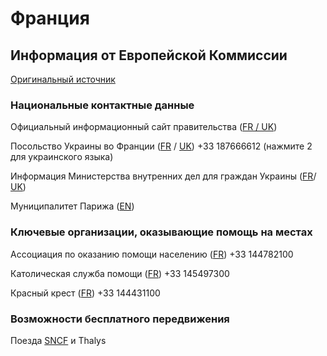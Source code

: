 # Франция

## Информация от Европейской Коммиссии

[Оригинальный источник](https://ec.europa.eu/info/strategy/priorities-2019-2024/stronger-europe-world/eu-solidarity-ukraine/eu-assistance-ukraine/information-people-fleeing-war-ukraine_ru)

### Национальные контактные данные
Официальный информационный сайт правительства ([FR / UK](https://parrainage.refugies.info/ukraine/))

Посольство Украины во Франции ([FR](https://fr.aideukraine.fr/pages/2ie586yhGwOCr1VXujxmPA/j-ai-besoin-d-aide) / [UK](https://ua.aideukraine.fr/pages/5qB2nW7qd7jCVzl2TFcjv6/meni-potribna-dopomoga)) +33 187666612 (нажмите 2 для украинского языка)

Информация Министерства внутренних дел для граждан Украины ([FR](https://www.interieur.gouv.fr/actualites/dossiers/situation-en-ukraine/information-a-destination-des-personnes-deplacees-dukraine)/ [UK](https://www.interieur.gouv.fr/actualites/dossiers/situation-en-ukraine/vi-bazhaete-podati-zayavu-na-timchasoviy-zakhist-u-francii))

Муниципалитет Парижа ([EN](https://www.paris.fr/pages/how-paris-is-supporting-ukraine-20549))

### Ключевые организации, оказывающие помощь на местах

Ассоциация по оказанию помощи населению ([FR](https://www.secourspopulaire.fr/)) +33 144782100

Католическая служба помощи ([FR](https://www.secours-catholique.org/actualites/urgence-ukraine-soutenez-les-victimes-du-conflit)) +33 145497300

Красный крест ([FR](https://www.croix-rouge.fr/)) +33 144431100

### Возможности бесплатного передвижения

Поезда [SNCF](https://www.sncf.com/fr/groupe/gratuite-trains-refugies-ukrainiens) и Thalys